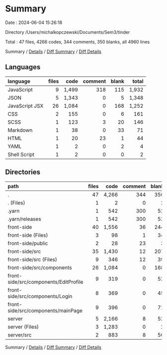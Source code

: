 # Summary

Date : 2024-06-04 15:26:18

Directory /Users/michalkopczewski/Documents/Sem3/tinder

Total : 47 files,  4266 codes, 344 comments, 350 blanks, all 4960 lines

Summary / [Details](details.md) / [Diff Summary](diff.md) / [Diff Details](diff-details.md)

## Languages
| language | files | code | comment | blank | total |
| :--- | ---: | ---: | ---: | ---: | ---: |
| JavaScript | 9 | 1,499 | 318 | 115 | 1,932 |
| JSON | 5 | 1,343 | 0 | 5 | 1,348 |
| JavaScript JSX | 26 | 1,084 | 0 | 168 | 1,252 |
| CSS | 2 | 155 | 0 | 6 | 161 |
| SCSS | 1 | 123 | 3 | 20 | 146 |
| Markdown | 1 | 38 | 0 | 33 | 71 |
| HTML | 1 | 20 | 23 | 1 | 44 |
| YAML | 1 | 2 | 0 | 2 | 4 |
| Shell Script | 1 | 2 | 0 | 0 | 2 |

## Directories
| path | files | code | comment | blank | total |
| :--- | ---: | ---: | ---: | ---: | ---: |
| . | 47 | 4,266 | 344 | 350 | 4,960 |
| . (Files) | 1 | 2 | 0 | 2 | 4 |
| .yarn | 1 | 542 | 300 | 52 | 894 |
| .yarn/releases | 1 | 542 | 300 | 52 | 894 |
| front-side | 40 | 1,556 | 36 | 244 | 1,836 |
| front-side (Files) | 3 | 98 | 1 | 34 | 133 |
| front-side/public | 2 | 28 | 23 | 3 | 54 |
| front-side/src | 35 | 1,430 | 12 | 207 | 1,649 |
| front-side/src (Files) | 9 | 346 | 12 | 39 | 397 |
| front-side/src/components | 26 | 1,084 | 0 | 168 | 1,252 |
| front-side/src/components/EditProfile | 9 | 319 | 0 | 52 | 371 |
| front-side/src/components/Login | 8 | 369 | 0 | 45 | 414 |
| front-side/src/components/mainPage | 9 | 396 | 0 | 71 | 467 |
| server | 5 | 2,166 | 8 | 52 | 2,226 |
| server (Files) | 3 | 1,283 | 0 | 2 | 1,285 |
| server/src | 2 | 883 | 8 | 50 | 941 |

Summary / [Details](details.md) / [Diff Summary](diff.md) / [Diff Details](diff-details.md)